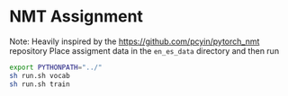 # NMT Assignment
Note: Heavily inspired by the https://github.com/pcyin/pytorch_nmt repository
Place assigment data in the `en_es_data` directory and then run
```bash
export PYTHONPATH="../"
sh run.sh vocab
sh run.sh train
```